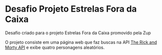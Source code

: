 # Desafio Projeto Estrelas Fora da Caixa
Desafio criado para o projeto Estrelas Fora da Caixa promovido pela Zup

O projeto consiste em uma página web que faz buscas na API [The Rick and Morty API](https://rickandmortyapi.com/) e exibe quatro personagens aleatórios.
